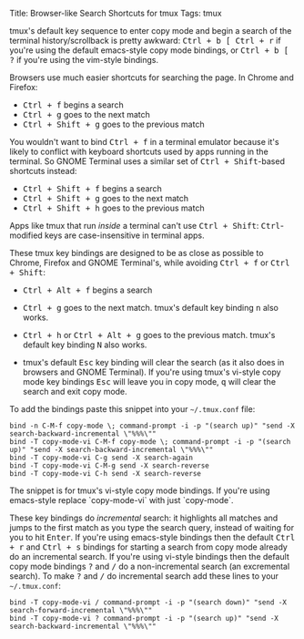 Title: Browser-like Search Shortcuts for tmux
Tags: tmux

tmux's default key sequence to enter copy mode and begin a search of the terminal history/scrollback is pretty awkward:
<kbd><kbd><kbd>Ctrl</kbd> + <kbd>b</kbd></kbd> <kbd>[</kbd> <kbd><kbd>Ctrl</kbd> + <kbd>r</kbd></kbd></kbd>
if you're using the default emacs-style copy mode bindings, or
<kbd><kbd><kbd>Ctrl</kbd> + <kbd>b</kbd></kbd> <kbd>[</kbd> <kbd>?</kbd></kbd> if you're using the vim-style bindings.

Browsers use much easier shortcuts for searching the page. In Chrome and Firefox:

* <kbd><kbd>Ctrl</kbd> + <kbd>f</kbd></kbd> begins a search
* <kbd><kbd>Ctrl</kbd> + <kbd>g</kbd></kbd> goes to the next match
* <kbd><kbd>Ctrl</kbd> + <kbd>Shift</kbd> + <kbd>g</kbd></kbd> goes to the previous match

You wouldn't want to bind <kbd><kbd>Ctrl</kbd> + <kbd>f</kbd></kbd> in a terminal emulator because it's likely to
conflict with keyboard shortcuts used by apps running in the terminal. So GNOME Terminal uses a similar set of
<kbd><kbd>Ctrl</kbd> + <kbd>Shift</kbd></kbd>-based shortcuts instead:

* <kbd><kbd>Ctrl</kbd> + <kbd>Shift</kbd> + <kbd>f</kbd></kbd> begins a search
* <kbd><kbd>Ctrl</kbd> + <kbd>Shift</kbd> + <kbd>g</kbd></kbd> goes to the next match
* <kbd><kbd>Ctrl</kbd> + <kbd>Shift</kbd> + <kbd>h</kbd></kbd> goes to the previous match

Apps like tmux that run _inside_ a terminal can't use <kbd><kbd>Ctrl</kbd> + <kbd>Shift</kbd></kbd>: <kbd>Ctrl</kbd>-modified keys are case-insensitive in terminal
apps.

These tmux key bindings are designed to be as close as possible to Chrome, Firefox and GNOME Terminal's,
while avoiding <kbd><kbd>Ctrl</kbd> + <kbd>f</kbd></kbd> or <kbd><kbd>Ctrl</kbd> + <kbd>Shift</kbd></kbd>:

* <kbd><kbd>Ctrl</kbd> + <kbd>Alt</kbd> + <kbd>f</kbd></kbd> begins a search

* <kbd><kbd>Ctrl</kbd> + <kbd>g</kbd></kbd> goes to the next match.
  tmux's default key binding <kbd>n</kbd> also works.

* <kbd><kbd>Ctrl</kbd> + <kbd>h</kbd></kbd> or <kbd><kbd>Ctrl</kbd> + <kbd>Alt</kbd> + <kbd>g</kbd></kbd> goes to the previous match.
  tmux's default key binding <kbd>N</kbd> also works.

* tmux's default <kbd>Esc</kbd> key binding will clear the search (as it also does in browsers and GNOME Terminal). If you're using tmux's vi-style copy mode key
  bindings <kbd>Esc</kbd> will leave you in copy mode, <kbd>q</kbd> will clear the search and exit copy mode.

To add the bindings paste this snippet into your `~/.tmux.conf` file:

```
bind -n C-M-f copy-mode \; command-prompt -i -p "(search up)" "send -X search-backward-incremental \"%%%\""
bind -T copy-mode-vi C-M-f copy-mode \; command-prompt -i -p "(search up)" "send -X search-backward-incremental \"%%%\""
bind -T copy-mode-vi C-g send -X search-again
bind -T copy-mode-vi C-M-g send -X search-reverse
bind -T copy-mode-vi C-h send -X search-reverse
```

<div class="note" markdown="1">
The snippet is for tmux's vi-style copy mode bindings. If you're using emacs-style replace `copy-mode-vi` with just `copy-mode`.
</div>

These key bindings do _incremental_ search: it highlights all matches and jumps to the first match as you type the search query, instead of waiting for you to
hit <kbd>Enter</kbd>. If you're using emacs-style bindings then the default <kbd><kbd>Ctrl</kbd> + <kbd>r</kbd></kbd> and <kbd><kbd>Ctrl</kbd> + <kbd>s</kbd></kbd>
bindings for starting a search from copy mode already do an incremental search. If you're using vi-style bindings then the default copy mode bindings
<kbd>?</kbd> and <kbd>/</kbd> do a non-incremental search (an excremental search). To make <kbd>?</kbd> and <kbd>/</kbd> do incremental search add these lines to
your `~/.tmux.conf`:

```
bind -T copy-mode-vi / command-prompt -i -p "(search down)" "send -X search-forward-incremental \"%%%\""
bind -T copy-mode-vi ? command-prompt -i -p "(search up)" "send -X search-backward-incremental \"%%%\""
```
